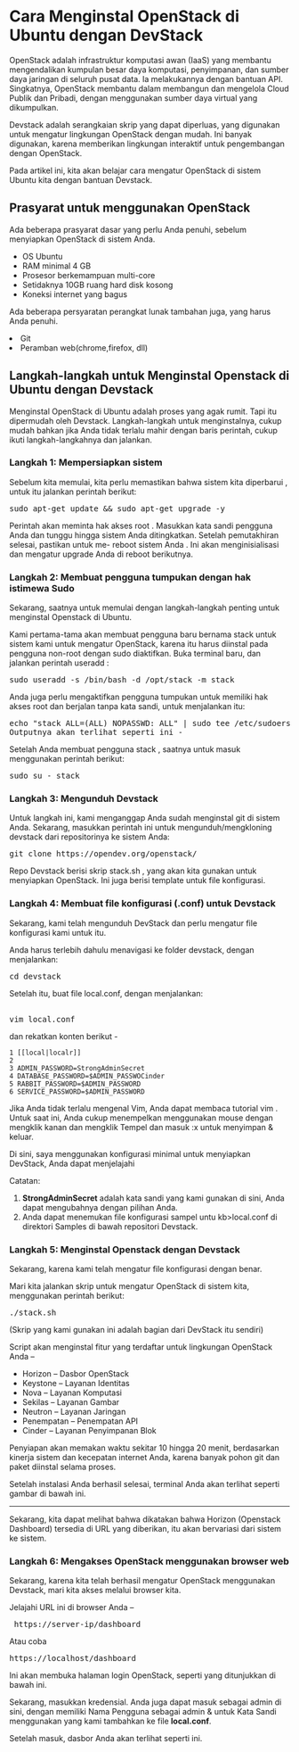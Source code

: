 # Cara Menginstal OpenStack di Ubuntu dengan DevStack

OpenStack adalah infrastruktur komputasi awan (IaaS) yang membantu mengendalikan kumpulan besar daya komputasi, penyimpanan, dan sumber daya jaringan di seluruh pusat data. Ia melakukannya dengan bantuan API. Singkatnya, OpenStack membantu dalam membangun dan mengelola Cloud Publik dan Pribadi, dengan menggunakan sumber daya virtual yang dikumpulkan.

Devstack adalah serangkaian skrip yang dapat diperluas, yang digunakan untuk mengatur lingkungan OpenStack dengan mudah. Ini banyak digunakan, karena memberikan lingkungan interaktif untuk pengembangan dengan OpenStack.

Pada artikel ini, kita akan belajar cara mengatur OpenStack di sistem Ubuntu kita dengan bantuan Devstack.

## Prasyarat untuk menggunakan OpenStack
Ada beberapa prasyarat dasar yang perlu Anda penuhi, sebelum menyiapkan OpenStack di sistem Anda.

<ul>
  <li>OS Ubuntu</li>
  <li>RAM minimal 4 GB</li>
  <li>Prosesor berkemampuan multi-core</li>
  <li>Setidaknya 10GB ruang hard disk kosong</li>
  <li>Koneksi internet yang bagus</li>
</ul>
  
Ada beberapa persyaratan perangkat lunak tambahan juga, yang harus Anda penuhi.

<li>Git</li>
<li>Peramban web(chrome,firefox, dll)</li>

## Langkah-langkah untuk Menginstal Openstack di Ubuntu dengan Devstack
Menginstal OpenStack di Ubuntu adalah proses yang agak rumit. Tapi itu dipermudah oleh Devstack. Langkah-langkah untuk menginstalnya, cukup mudah bahkan jika Anda tidak terlalu mahir dengan baris perintah, cukup ikuti langkah-langkahnya dan jalankan.

### Langkah 1: Mempersiapkan sistem
Sebelum kita memulai, kita perlu memastikan bahwa sistem kita diperbarui , untuk itu jalankan perintah berikut:

<pre>sudo apt-get update && sudo apt-get upgrade -y</pre>

Perintah akan meminta hak akses root . Masukkan kata sandi pengguna Anda dan tunggu hingga sistem Anda ditingkatkan. Setelah pemutakhiran selesai, pastikan untuk me- reboot sistem Anda . Ini akan menginisialisasi dan mengatur upgrade Anda di reboot berikutnya.

### Langkah 2: Membuat pengguna tumpukan dengan hak istimewa Sudo
Sekarang, saatnya untuk memulai dengan langkah-langkah penting untuk menginstal Openstack di Ubuntu.

Kami pertama-tama akan membuat pengguna baru bernama stack untuk sistem kami untuk mengatur OpenStack, karena itu harus diinstal pada pengguna non-root dengan sudo diaktifkan.
Buka terminal baru, dan jalankan perintah useradd :

<pre>sudo useradd -s /bin/bash -d /opt/stack -m stack</pre>

Anda juga perlu mengaktifkan pengguna tumpukan untuk memiliki hak akses root dan berjalan tanpa kata sandi, untuk menjalankan itu:

<pre>echo "stack ALL=(ALL) NOPASSWD: ALL" | sudo tee /etc/sudoers.d/stack
Outputnya akan terlihat seperti ini -</pre>

Setelah Anda membuat pengguna stack , saatnya untuk masuk menggunakan perintah berikut:

<pre>sudo su - stack</pre>

### Langkah 3: Mengunduh Devstack
Untuk langkah ini, kami menganggap Anda sudah menginstal git di sistem Anda. Sekarang, masukkan perintah ini untuk mengunduh/mengkloning devstack dari repositorinya ke sistem Anda:

<pre>git clone https://opendev.org/openstack/</pre>
Repo Devstack berisi skrip stack.sh , yang akan kita gunakan untuk menyiapkan OpenStack. Ini juga berisi template untuk file konfigurasi.

### Langkah 4: Membuat file konfigurasi (.conf) untuk Devstack
Sekarang, kami telah mengunduh DevStack dan perlu mengatur file konfigurasi kami untuk itu.

Anda harus terlebih dahulu menavigasi ke folder devstack, dengan menjalankan:

<pre>cd devstack</pre>
Setelah itu, buat file local.conf, dengan menjalankan:

<pre>	
vim local.conf</pre>
dan rekatkan konten berikut -
```
1 [[local|localr]]
2
3 ADMIN_PASSWORD=StrongAdminSecret
4 DATABASE_PASSWORD=$ADMIN_PASSWOCinder
5 RABBIT_PASSWORD=$ADMIN_PASSWORD
6 SERVICE_PASSWORD=$ADMIN_PASSWORD

```

Jika Anda tidak terlalu mengenal Vim, Anda dapat membaca tutorial vim . Untuk saat ini, Anda cukup menempelkan menggunakan mouse dengan mengklik kanan dan mengklik Tempel dan masuk :x untuk menyimpan & keluar.

Di sini, saya menggunakan konfigurasi minimal untuk menyiapkan DevStack, Anda dapat menjelajahi

Catatan:
1. <b>StrongAdminSecret</b> adalah kata sandi yang kami gunakan di sini, Anda dapat mengubahnya dengan pilihan Anda.
2. Anda dapat menemukan file konfigurasi sampel untu kb>local.conf</b> di direktori Samples di bawah repositori Devstack.

### Langkah 5: Menginstal Openstack dengan Devstack
Sekarang, karena kami telah mengatur file konfigurasi dengan benar.

Mari kita jalankan skrip untuk mengatur OpenStack di sistem kita, menggunakan perintah berikut:
<pre>./stack.sh</pre>
(Skrip yang kami gunakan ini adalah bagian dari DevStack itu sendiri)

Script akan menginstal fitur yang terdaftar untuk lingkungan OpenStack Anda –

<ul>
  <li>Horizon – Dasbor OpenStack</li>
  <li>Keystone – Layanan Identitas</li>
  <li>Nova – Layanan Komputasi</li>
  <li>Sekilas – Layanan Gambar</li>
  <li>Neutron – Layanan Jaringan</li>
  <li>Penempatan – Penempatan API</li>
  <li>Cinder – Layanan Penyimpanan Blok</li>
</ul>
Penyiapan akan memakan waktu sekitar 10 hingga 20 menit, berdasarkan kinerja sistem dan kecepatan internet Anda, karena banyak pohon git dan paket diinstal selama proses.

Setelah instalasi Anda berhasil selesai, terminal Anda akan terlihat seperti gambar di bawah ini.

-----------

Sekarang, kita dapat melihat bahwa dikatakan bahwa Horizon (Openstack Dashboard) tersedia di URL yang diberikan, itu akan bervariasi dari sistem ke sistem.

### Langkah 6: Mengakses OpenStack menggunakan browser web
Sekarang, karena kita telah berhasil mengatur OpenStack menggunakan Devstack, mari kita akses melalui browser kita.

Jelajahi URL ini di browser Anda –

<pre> https://server-ip/dashboard </pre>
Atau coba
<pre>https://localhost/dashboard</pre>

Ini akan membuka halaman login OpenStack, seperti yang ditunjukkan di bawah ini.

Sekarang, masukkan kredensial. Anda juga dapat masuk sebagai admin di sini, dengan memiliki Nama Pengguna sebagai admin & untuk Kata Sandi menggunakan yang kami tambahkan ke file <b>local.conf</b>.

Setelah masuk, dasbor Anda akan terlihat seperti ini.
